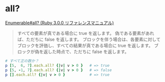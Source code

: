 # all?

[Enumerable#all? (Ruby 3.0.0 リファレンスマニュアル)](https://docs.ruby-lang.org/ja/latest/method/Enumerable/i/all=3f.html)

> すべての要素が真である場合に true を返します。
> 偽である要素があれば、ただちに false を返します。
> ブロックを伴う場合は、各要素に対してブロックを評価し、すべての結果が真である場合に true を返します。
> ブロックが偽を返した時点で、ただちに false を返します。

```ruby
# すべて正の数か？
p [5,  6, 7].each.all? {|v| v > 0 }   # => true
p [5, -1, 7].each.all? {|v| v > 0 }   # => false
p [].each.all? {|v| v > 0 }           # => true

```
